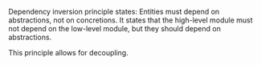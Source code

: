 Dependency inversion principle states:
Entities must depend on abstractions, not on concretions.
It states that the high-level module must not depend on the low-level module,
but they should depend on abstractions.

This principle allows for decoupling.